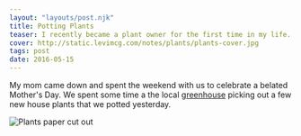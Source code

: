 ```yaml
---
layout: "layouts/post.njk"
title: Potting Plants
teaser: I recently became a plant owner for the first time in my life.
cover: http://static.levimcg.com/notes/plants/plants-cover.jpg
tags: post
date: 2016-05-15
---
```

My mom came down and spent the weekend with us to celebrate a belated Mother's Day. We spent some time a the local [greenhouse](http://www.maysgreenhouse.net/) picking out a few new house plants that we potted yesterday.

![Plants paper cut out](http://static.levimcg.com/notes/plants/plants-web.png)
